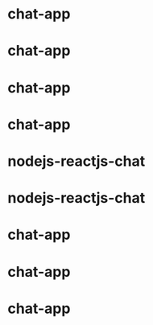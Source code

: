 # chat-app
# chat-app
# chat-app
# chat-app
# nodejs-reactjs-chat
# nodejs-reactjs-chat
# chat-app
# chat-app
# chat-app

